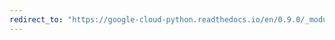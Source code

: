 ```yaml
---
redirect_to: "https://google-cloud-python.readthedocs.io/en/0.9.0/_modules/gcloud/bigquery/table.html"
---
```

